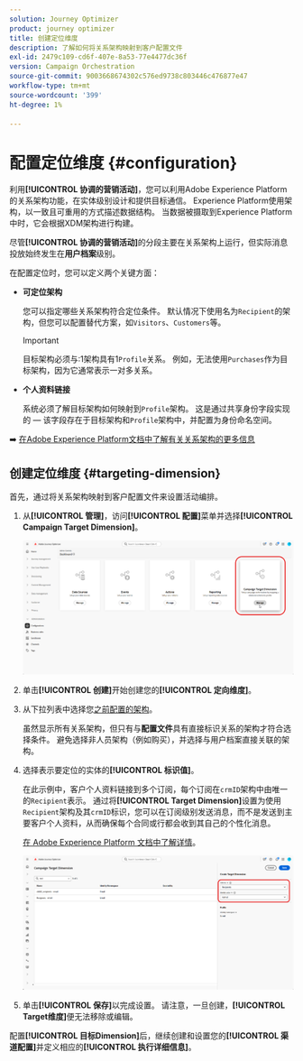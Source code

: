 ```yaml
---
solution: Journey Optimizer
product: journey optimizer
title: 创建定位维度
description: 了解如何将关系架构映射到客户配置文件
exl-id: 2479c109-cd6f-407e-8a53-77e4477dc36f
version: Campaign Orchestration
source-git-commit: 9003668674302c576ed9738c803446c476877e47
workflow-type: tm+mt
source-wordcount: '399'
ht-degree: 1%

---
```



# 配置定位维度 {#configuration}

利用&#x200B;**[!UICONTROL 协调的营销活动]**，您可以利用Adobe Experience Platform的关系架构功能，在实体级别设计和提供目标通信。 Experience Platform使用架构，以一致且可重用的方式描述数据结构。 当数据被摄取到Experience Platform中时，它会根据XDM架构进行构建。

尽管&#x200B;**[!UICONTROL 协调的营销活动]**&#x200B;的分段主要在关系架构上运行，但实际消息投放始终发生在&#x200B;**用户档案**&#x200B;级别。

在配置定位时，您可以定义两个关键方面：

* **可定位架构**

  您可以指定哪些关系架构符合定位条件。 默认情况下使用名为`Recipient`的架构，但您可以配置替代方案，如`Visitors`、`Customers`等。

  >[!IMPORTANT]
  >
  > 目标架构必须与:1架构具有1`Profile`关系。 例如，无法使用`Purchases`作为目标架构，因为它通常表示一对多关系。

* **个人资料链接**

  系统必须了解目标架构如何映射到`Profile`架构。 这是通过共享身份字段实现的 — 该字段存在于目标架构和`Profile`架构中，并配置为身份命名空间。

➡️ [在Adobe Experience Platform文档中了解有关关系架构的更多信息](https://experienceleague.adobe.com/zh-hans/docs/experience-platform/xdm/schema/relational#how-relational-schemas-differ-from-standard-xdm-schemas)

## 创建定位维度 {#targeting-dimension}

首先，通过将关系架构映射到客户配置文件来设置活动编排。

1. 从&#x200B;**[!UICONTROL 管理]**，访问&#x200B;**[!UICONTROL 配置]**&#x200B;菜单并选择&#x200B;**[!UICONTROL Campaign Target Dimension]**。

   ![](assets/target-dimension-1.png)

1. 单击&#x200B;**[!UICONTROL 创建]**&#x200B;开始创建您的&#x200B;**[!UICONTROL 定向维度]**。

1. 从下拉列表中选择您[之前配置&#x200B;的架构](gs-schemas.md)。

   虽然显示所有关系架构，但只有与&#x200B;**配置文件**&#x200B;具有直接标识关系的架构才符合选择条件。 避免选择非人员架构（例如购买），并选择与用户档案直接关联的架构。

1. 选择表示要定位的实体的&#x200B;**[!UICONTROL 标识值]**。

   在此示例中，客户个人资料链接到多个订阅，每个订阅在`crmID`架构中由唯一的`Recipient`表示。 通过将&#x200B;**[!UICONTROL Target Dimension]**&#x200B;设置为使用`Recipient`架构及其`crmID`标识，您可以在订阅级别发送消息，而不是发送到主要客户个人资料，从而确保每个合同或行都会收到其自己的个性化消息。

   [在 Adobe Experience Platform 文档中了解详情](https://experienceleague.adobe.com/zh-hans/docs/experience-platform/xdm/schema/composition#identity)。

   ![](assets/target-dimension-2.png)

1. 单击&#x200B;**[!UICONTROL 保存]**&#x200B;以完成设置。 请注意，一旦创建，**[!UICONTROL Target维度]**&#x200B;便无法移除或编辑。

配置&#x200B;**[!UICONTROL 目标Dimension]**&#x200B;后，继续创建和设置您的&#x200B;**[!UICONTROL 渠道配置]**&#x200B;并定义相应的&#x200B;**[!UICONTROL 执行详细信息]**。